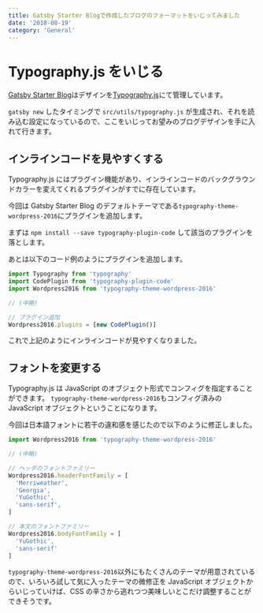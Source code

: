 ```yaml
---
title: Gatsby Starter Blogで作成したブログのフォーマットをいじってみました
date: '2018-08-19'
category: 'General'
---
```


# Typography.js をいじる

[Gatsby Starter Blog](https://github.com/gatsbyjs/gatsby-starter-blog)はデザインを[Typography.js](https://kyleamathews.github.io/typography.js/)にて管理しています。

`gatsby new` したタイミングで `src/utils/typography.js` が生成され、それを読み込む設定になっているので、ここをいじってお望みのブログデザインを手に入れて行きます。

## インラインコードを見やすくする

Typography.js にはプラグイン機能があり、インラインコードのバックグラウンドカラーを変えてくれるプラグインがすでに存在しています。

今回は Gatsby Starter Blog のデフォルトテーマである`typography-theme-wordpress-2016`にプラグインを追加します。

まずは `npm install --save typography-plugin-code` して該当のプラグインを落とします。

あとは以下のコード例のようにプラグインを追加します。

```JavaScript
import Typography from 'typography'
import CodePlugin from 'typography-plugin-code'
import Wordpress2016 from 'typography-theme-wordpress-2016'

// (中略)

// プラグイン追加
Wordpress2016.plugins = [new CodePlugin()]
```

これで上記のようにインラインコードが見やすくなりました。

## フォントを変更する

Typography.js は JavaScript のオブジェクト形式でコンフィグを指定することができます。
`typography-theme-wordpress-2016`もコンフィグ済みの JavaScript オブジェクトということになります。

今回は日本語フォントに若干の違和感を感じたので以下のように修正しました。

```JavaScript
import Wordpress2016 from 'typography-theme-wordpress-2016'

// (中略)

// ヘッダのフォントファミリー
Wordpress2016.headerFontFamily = [
  'Merriweather',
  'Georgia',
  'YuGothic',
  'sans-serif',
]

// 本文のフォントファミリー
Wordpress2016.bodyFontFamily = [
  'YuGothic',
  'sans-serif'
]
```

`typography-theme-wordpress-2016`以外にもたくさんのテーマが用意されているので、いろいろ試して気に入ったテーマの微修正を JavaScript オブジェクトからいじっていけば、CSS の辛さから逃れつつ美味しいとこだけ調整することができそうです。

